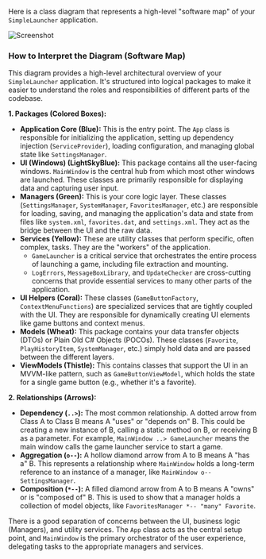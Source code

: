 Here is a class diagram that represents a high-level "software map" of your `SimpleLauncher` application.

![Screenshot](https://github.com/drpetersonfernandes/SimpleLauncher/PlantUML.png)

### How to Interpret the Diagram (Software Map)

This diagram provides a high-level architectural overview of your `SimpleLauncher` application. It's structured into logical packages to make it easier to understand the roles and responsibilities of different parts of the codebase.

**1. Packages (Colored Boxes):**

*   **Application Core (Blue):** This is the entry point. The `App` class is responsible for initializing the application, setting up dependency injection (`ServiceProvider`), loading configuration, and managing global state like `SettingsManager`.
*   **UI (Windows) (LightSkyBlue):** This package contains all the user-facing windows. `MainWindow` is the central hub from which most other windows are launched. These classes are primarily responsible for displaying data and capturing user input.
*   **Managers (Green):** This is your core logic layer. These classes (`SettingsManager`, `SystemManager`, `FavoritesManager`, etc.) are responsible for loading, saving, and managing the application's data and state from files like `system.xml`, `favorites.dat`, and `settings.xml`. They act as the bridge between the UI and the raw data.
*   **Services (Yellow):** These are utility classes that perform specific, often complex, tasks. They are the "workers" of the application.
    *   `GameLauncher` is a critical service that orchestrates the entire process of launching a game, including file extraction and mounting.
    *   `LogErrors`, `MessageBoxLibrary`, and `UpdateChecker` are cross-cutting concerns that provide essential services to many other parts of the application.
*   **UI Helpers (Coral):** These classes (`GameButtonFactory`, `ContextMenuFunctions`) are specialized services that are tightly coupled with the UI. They are responsible for dynamically creating UI elements like game buttons and context menus.
*   **Models (Wheat):** This package contains your data transfer objects (DTOs) or Plain Old C# Objects (POCOs). These classes (`Favorite`, `PlayHistoryItem`, `SystemManager`, etc.) simply hold data and are passed between the different layers.
*   **ViewModels (Thistle):** This contains classes that support the UI in an MVVM-like pattern, such as `GameButtonViewModel`, which holds the state for a single game button (e.g., whether it's a favorite).

**2. Relationships (Arrows):**

*   **Dependency (`..>`):** The most common relationship. A dotted arrow from Class A to Class B means A "uses" or "depends on" B. This could be creating a new instance of B, calling a static method on B, or receiving B as a parameter. For example, `MainWindow ..> GameLauncher` means the main window calls the game launcher service to start a game.
*   **Aggregation (`o--`):** A hollow diamond arrow from A to B means A "has a" B. This represents a relationship where `MainWindow` holds a long-term reference to an instance of a manager, like `MainWindow o-- SettingsManager`.
*   **Composition (`*--`):** A filled diamond arrow from A to B means A "owns" or is "composed of" B. This is used to show that a manager holds a collection of model objects, like `FavoritesManager *-- "many" Favorite`.

There is a good separation of concerns between the UI, business logic (Managers), and utility services. The `App` class acts as the central setup point, and `MainWindow` is the primary orchestrator of the user experience, delegating tasks to the appropriate managers and services.